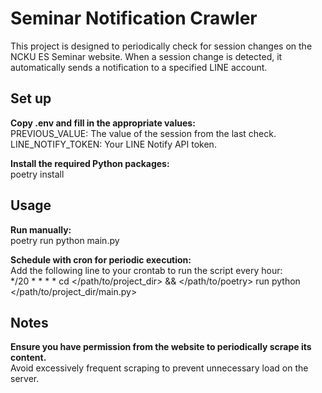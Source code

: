 # Seminar Notification Crawler

This project is designed to periodically check for session changes on the NCKU ES Seminar website. When a session change is detected, it automatically sends a notification to a specified LINE account.

## Set up

**Copy .env and fill in the appropriate values:**  
PREVIOUS_VALUE: The value of the session from the last check.  
LINE_NOTIFY_TOKEN: Your LINE Notify API token.

**Install the required Python packages:**  
poetry install

## Usage

**Run manually:**  
poetry run python main.py

**Schedule with cron for periodic execution:**  
Add the following line to your crontab to run the script every hour:  
*/20 * * * * cd </path/to/project_dir> && </path/to/poetry> run python </path/to/project_dir/main.py>

## Notes
**Ensure you have permission from the website to periodically scrape its content.**  
Avoid excessively frequent scraping to prevent unnecessary load on the server.
